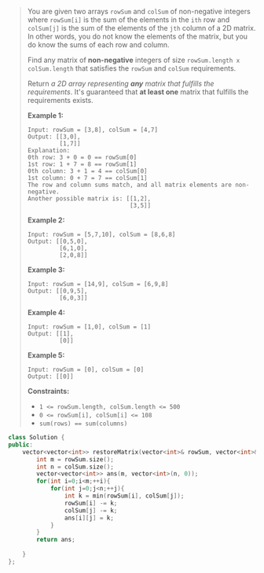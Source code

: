 > You are given two arrays `rowSum` and `colSum` of non-negative integers where `rowSum[i]` is the sum of the elements in the `ith` row and `colSum[j]` is the sum of the elements of the `jth` column of a 2D matrix. In other words, you do not know the elements of the matrix, but you do know the sums of each row and column.
>
> Find any matrix of **non-negative** integers of size `rowSum.length x colSum.length` that satisfies the `rowSum` and `colSum` requirements.
>
> Return *a 2D array representing **any** matrix that fulfills the requirements*. It's guaranteed that **at least one** matrix that fulfills the requirements exists.
>
>  
>
> **Example 1:**
>
> ```
> Input: rowSum = [3,8], colSum = [4,7]
> Output: [[3,0],
>          [1,7]]
> Explanation:
> 0th row: 3 + 0 = 0 == rowSum[0]
> 1st row: 1 + 7 = 8 == rowSum[1]
> 0th column: 3 + 1 = 4 == colSum[0]
> 1st column: 0 + 7 = 7 == colSum[1]
> The row and column sums match, and all matrix elements are non-negative.
> Another possible matrix is: [[1,2],
>                              [3,5]]
> ```
>
> **Example 2:**
>
> ```
> Input: rowSum = [5,7,10], colSum = [8,6,8]
> Output: [[0,5,0],
>          [6,1,0],
>          [2,0,8]]
> ```
>
> **Example 3:**
>
> ```
> Input: rowSum = [14,9], colSum = [6,9,8]
> Output: [[0,9,5],
>          [6,0,3]]
> ```
>
> **Example 4:**
>
> ```
> Input: rowSum = [1,0], colSum = [1]
> Output: [[1],
>          [0]]
> ```
>
> **Example 5:**
>
> ```
> Input: rowSum = [0], colSum = [0]
> Output: [[0]]
> ```
>
>  
>
> **Constraints:**
>
> - `1 <= rowSum.length, colSum.length <= 500`
> - `0 <= rowSum[i], colSum[i] <= 108`
> - `sum(rows) == sum(columns)`

```cpp
class Solution {
public:
    vector<vector<int>> restoreMatrix(vector<int>& rowSum, vector<int>& colSum) {
        int m = rowSum.size();
        int n = colSum.size();
        vector<vector<int>> ans(m, vector<int>(n, 0));
        for(int i=0;i<m;++i){
            for(int j=0;j<n;++j){
                int k = min(rowSum[i], colSum[j]);
                rowSum[i] -= k;
                colSum[j] -= k;
                ans[i][j] = k;
            }
        }
        return ans;
        
    }
};
```

